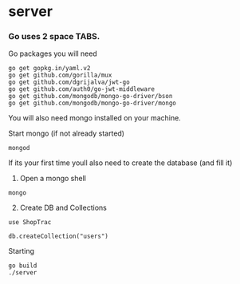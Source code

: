 # server

### Go uses 2 space TABS.

Go packages you will need
```
go get gopkg.in/yaml.v2
go get github.com/gorilla/mux
go get github.com/dgrijalva/jwt-go
go get github.com/auth0/go-jwt-middleware
go get github.com/mongodb/mongo-go-driver/bson
go get github.com/mongodb/mongo-go-driver/mongo
```

You will also need mongo installed on your machine.


Start mongo (if not already started)
```
mongod
```

If its your first time youll also need to create the database (and fill it)

1. Open a mongo shell

```
mongo
```
2. Create DB and Collections
```
use ShopTrac

db.createCollection("users")
```


Starting
```
go build
./server
